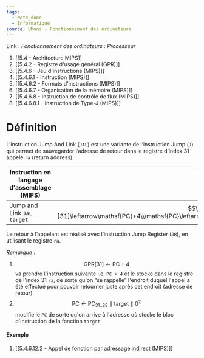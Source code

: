 ```yaml
---
tags:
  - Note_done
  - Informatique
source: UMons - Fonctionnement des ordinateurs
---
```


Link :
_Fonctionnement des ordinateurs : Processeur_
1. [[5.4 - Architecture MIPS]]
2. [[5.4.2 - Registre d'usage général (GPR)]]
3. [[5.4.6 - Jeu d'instructions (MIPS)]]
4. [[5.4.6.1 - Instruction (MIPS)]]
5. [[5.4.6.2 - Formats d'instructions (MIPS)]]
6. [[5.4.6.7 - Organisation de la mémoire (MIPS)]]
7. [[5.4.6.8 - Instruction de contrôle de flux (MIPS)]]
8. [[5.4.6.8.1 - Instruction de Type-J (MIPS)]]

# Définition
L’instruction Jump And Link (`JAL`) est une variante de l’instruction Jump (`J`) qui permet de sauvegarder l’adresse de retour dans le registre d’index 31 appelé `ra` (return address).

| Instruction en langage d'assemblage (MIPS) | Description                                                                                                                                           | OpCode   |
| ------------------------------------------ | ----------------------------------------------------------------------------------------------------------------------------------------------------- | -------- |
| Jump and Link `JAL target`                 | $$\begin{array}{l}\mathsf{GPR}[31]\leftarrow\mathsf{PC}+4\\\mathsf{PC}\leftarrow\mathsf{PC}_{31..28}\parallel\mathsf{target}\parallel0^2\end{array}$$ | `000011` |
Le retour à l’appelant est réalisé avec l’instruction Jump Register (`JR`), en utilisant le registre `ra`.

_Remarque_ :
1. $$\mathsf{GPR}[31]\leftarrow\mathsf{PC}+4$$va prendre l'instruction suivante i.e. `PC + 4` et le stocke dans le registre de l'index 31 `ra`, de sorte qu'on “se rappelle” l'endroit duquel l'appel a été effectué pour pouvoir retourner juste après cet endroit (adresse de retour). 
2. $$\mathsf{PC}\leftarrow\mathsf{PC}_{31..28}\parallel\mathsf{target}\parallel0^2$$modifie le `PC` de sorte qu'on arrive à l'adresse où stocke le bloc d'instruction de la fonction `target`
#### Exemple
1. [[5.4.6.12.2 - Appel de fonction par adressage indirect (MIPS)]]

